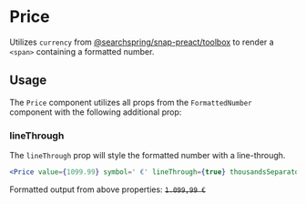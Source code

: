 # Price

Utilizes `currency` from [@searchspring/snap-preact/toolbox](https://searchspring.github.io/snap/#/package-toolbox) to render a `<span>` containing a formatted number.

## Usage

The `Price` component utilizes all props from the `FormattedNumber` component with the following additional prop:

### lineThrough
The `lineThrough` prop will style the formatted number with a line-through.

```jsx
<Price value={1099.99} symbol=' €' lineThrough={true} thousandsSeparator='.' decimalSeparator=',' symbolAfter={true} />
```
Formatted output from above properties: ~~`1.099,99 €`~~
